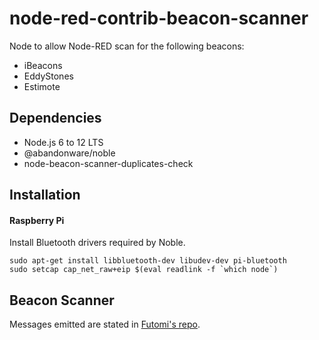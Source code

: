 # node-red-contrib-beacon-scanner

Node to allow Node-RED scan for the following beacons:
- iBeacons
- EddyStones
- Estimote

Dependencies 
-------
- Node.js 6 to 12 LTS
- @abandonware/noble
- node-beacon-scanner-duplicates-check

Installation
-------
#### Raspberry Pi

Install Bluetooth drivers required by Noble.

    sudo apt-get install libbluetooth-dev libudev-dev pi-bluetooth
    sudo setcap cap_net_raw+eip $(eval readlink -f `which node`)

Beacon Scanner
-------
Messages emitted are stated in [Futomi's repo](https://github.com/futomi/node-beacon-scanner#beaconscanneradvertisement-object).
